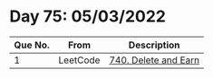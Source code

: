 # Day 75: 05/03/2022

| Que No. | From | Description |
| --- | --- | --- |
| 1 | LeetCode | [740. Delete and Earn](https://leetcode.com/problems/delete-and-earn/) |
